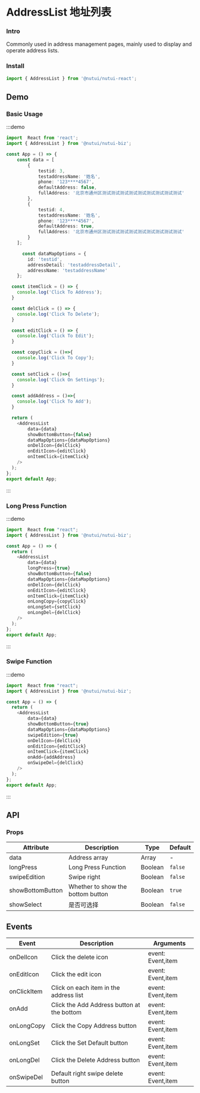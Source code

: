 #  AddressList 地址列表

### Intro

Commonly used in address management pages, mainly used to display and operate address lists.

### Install

```javascript
import { AddressList } from '@nutui/nutui-react';
```

## Demo

### Basic Usage

:::demo

```ts
import  React from 'react';
import { AddressList } from '@nutui/nutui-biz';

const App = () => {
    const data = [
        {
            testid: 3,
            testaddressName: '姓名',
            phone: '123****4567',
            defaultAddress: false,
            fullAddress: '北京市通州区测试测试测试测试测试测试测试测试测试'
        },
        {
            testid: 4,
            testaddressName: '姓名',
            phone: '123****4567',
            defaultAddress: true,
            fullAddress: '北京市通州区测试测试测试测试测试测试测试测试测试'
        }
    ];

      const dataMapOptions = {
        id: 'testid',
        addressDetail: 'testaddressDetail',
        addressName: 'testaddressName'
    };

  const itemClick = () => {
    console.log('Click To Address');
  }

  const delClick = () => {
    console.log('Click To Delete');
  }

  const editClick = () => {
    console.log('Click To Edit');
  }

  const copyClick = ()=>{
    console.log('Click To Copy');
  }

  const setClick = ()=>{
    console.log('Click On Settings');
  }

  const addAddress = ()=>{
    console.log('Click To Add');
  }

  return (
    <AddressList
        data={data}
        showBottomButton={false}
        dataMapOptions={dataMapOptions}
        onDelIcon={delClick}
        onEditIcon={editClick}
        onItemClick={itemClick}
    />
  );
};
export default App;
```

:::

### Long Press Function


:::demo

```ts
import  React from "react";
import { AddressList } from '@nutui/nutui-biz';

const App = () => {
  return (
    <AddressList
        data={data}
        longPress={true}
        showBottomButton={false}
        dataMapOptions={dataMapOptions}
        onDelIcon={delClick}
        onEditIcon={editClick}
        onItemClick={itemClick}
        onLongCopy={copyClick}
        onLongSet={setClick}
        onLongDel={delClick}
    />
  );
};
export default App;
```

:::

### Swipe Function


:::demo

```ts
import  React from "react";
import { AddressList } from '@nutui/nutui-biz';

const App = () => {
  return (
    <AddressList
        data={data}
        showBottomButton={true}
        dataMapOptions={dataMapOptions}
        swipeEdition={true}
        onDelIcon={delClick}
        onEditIcon={editClick}
        onItemClick={itemClick}
        onAdd={addAddress}
        onSwipeDel={delClick}
    />
  );
};
export default App;
```

:::



## API

### Props


| Attribute    | Description                                       | Type    | Default    |
|---------|--------------------------------------------|---------|-----------|
| data   | Address array                                 | Array  | -         |
| longPress   | Long Press Function                                 | Boolean  | `false`         |
| swipeEdition   | Swipe right                                 | Boolean  | `false`         |
| showBottomButton   | Whether to show the bottom button                                 | Boolean  | `true`         |
| showSelect   | 是否可选择                                 | Boolean  | `false`         |


## Events
| Event | Description | Arguments |
|----- | ----- | -----  |
| onDelIcon | Click the delete icon |  event: Event,item |
| onEditIcon | Click the edit icon |  event: Event,item |
| onClickItem | Click on each item in the address list |  event: Event,item |
| onAdd | Click the Add Address button at the bottom |  event: Event,item |
| onLongCopy | Click the Copy Address button |  event: Event,item |
| onLongSet | Click the Set Default button |  event: Event,item |
| onLongDel | Click the Delete Address button |  event: Event,item |
| onSwipeDel | Default right swipe delete button |  event: Event,item |
